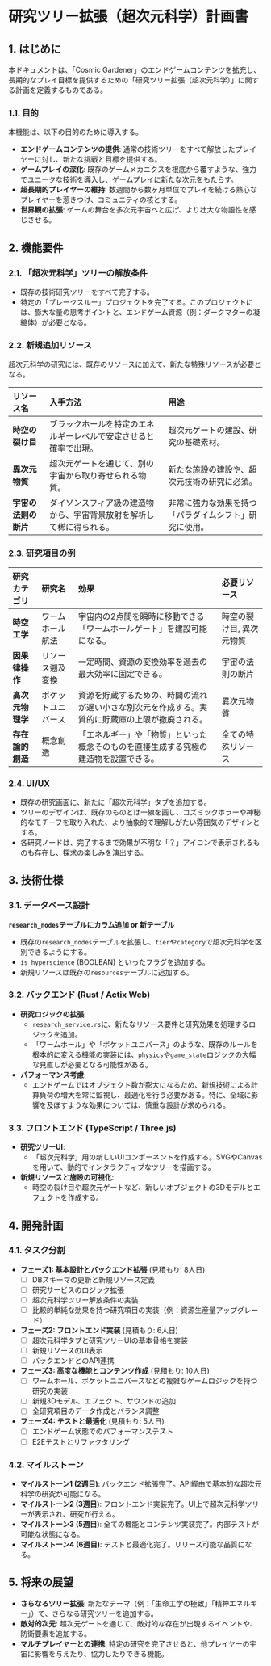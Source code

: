 # 研究ツリー拡張（超次元科学）計画書

## 1. はじめに

本ドキュメントは、「Cosmic Gardener」のエンドゲームコンテンツを拡充し、長期的なプレイ目標を提供するための「研究ツリー拡張（超次元科学）」に関する計画を定義するものである。

### 1.1. 目的

本機能は、以下の目的のために導入する。

-   **エンドゲームコンテンツの提供**: 通常の技術ツリーをすべて解放したプレイヤーに対し、新たな挑戦と目標を提供する。
-   **ゲームプレイの深化**: 既存のゲームメカニクスを根底から覆すような、強力でユニークな技術を導入し、ゲームプレイに新たな次元をもたらす。
-   **超長期的プレイヤーの維持**: 数週間から数ヶ月単位でプレイを続ける熱心なプレイヤーを惹きつけ、コミュニティの核とする。
-   **世界観の拡張**: ゲームの舞台を多次元宇宙へと広げ、より壮大な物語性を感じさせる。

## 2. 機能要件

### 2.1. 「超次元科学」ツリーの解放条件

-   既存の技術研究ツリーをすべて完了する。
-   特定の「ブレークスルー」プロジェクトを完了する。このプロジェクトには、膨大な量の思考ポイントと、エンドゲーム資源（例：ダークマターの凝縮体）が必要となる。

### 2.2. 新規追加リソース

超次元科学の研究には、既存のリソースに加えて、新たな特殊リソースが必要となる。

| リソース名 | 入手方法 | 用途 |
| :--- | :--- | :--- |
| **時空の裂け目** | ブラックホールを特定のエネルギーレベルで安定させると確率で出現。 | 超次元ゲートの建設、研究の基礎素材。 |
| **異次元物質** | 超次元ゲートを通じて、別の宇宙から取り寄せられる物質。 | 新たな施設の建設や、超次元技術の研究に必須。 |
| **宇宙の法則の断片**| ダイソンスフィア級の建造物から、宇宙背景放射を解析して稀に得られる。 | 非常に強力な効果を持つ「パラダイムシフト」研究に使用。 |

### 2.3. 研究項目の例

| 研究カテゴリ | 研究名 | 効果 | 必要リソース |
| :--- | :--- | :--- | :--- |
| **時空工学** | ワームホール航法 | 宇宙内の2点間を瞬時に移動できる「ワームホールゲート」を建設可能になる。 | 時空の裂け目, 異次元物質 |
| **因果律操作**| リソース遡及変換 | 一定時間、資源の変換効率を過去の最大効率に固定できる。 | 宇宙の法則の断片 |
| **高次元物理学**| ポケットユニバース | 資源を貯蔵するための、時間の流れが遅い小さな別次元を作成する。実質的に貯蔵庫の上限が撤廃される。 | 異次元物質 |
| **存在論的創造**| 概念創造 | 「エネルギー」や「物質」といった概念そのものを直接生成する究極の建造物を設置できる。 | 全ての特殊リソース |

### 2.4. UI/UX

-   既存の研究画面に、新たに「超次元科学」タブを追加する。
-   ツリーのデザインは、既存のものとは一線を画し、コズミックホラーや神秘的なモチーフを取り入れた、より抽象的で理解しがたい雰囲気のデザインとする。
-   各研究ノードは、完了するまで効果が不明な「？」アイコンで表示されるものも存在し、探求の楽しみを演出する。

## 3. 技術仕様

### 3.1. データベース設計

**`research_nodes`テーブルにカラム追加 or 新テーブル**

-   既存の`research_nodes`テーブルを拡張し、`tier`や`category`で超次元科学を区別できるようにする。
-   `is_hyperscience` (BOOLEAN) といったフラグを追加する。
-   新規リソースは既存の`resources`テーブルに追加する。

### 3.2. バックエンド (Rust / Actix Web)

-   **研究ロジックの拡張**:
    -   `research_service.rs`に、新たなリソース要件と研究効果を処理するロジックを追加。
    -   「ワームホール」や「ポケットユニバース」のような、既存のルールを根本的に変える機能の実装には、`physics`や`game_state`ロジックの大幅な見直しが必要となる可能性がある。
-   **パフォーマンス考慮**:
    -   エンドゲームではオブジェクト数が膨大になるため、新規技術による計算負荷の増大を常に監視し、最適化を行う必要がある。特に、全域に影響を及ぼすような効果については、慎重な設計が求められる。

### 3.3. フロントエンド (TypeScript / Three.js)

-   **研究ツリーUI**:
    -   「超次元科学」用の新しいUIコンポーネントを作成する。SVGやCanvasを用いて、動的でインタラクティブなツリーを描画する。
-   **新規リソースと施設の可視化**:
    -   時空の裂け目や超次元ゲートなど、新しいオブジェクトの3Dモデルとエフェクトを作成する。

## 4. 開発計画

### 4.1. タスク分割

-   **フェーズ1: 基本設計とバックエンド拡張** (見積もり: 8人日)
    -   [ ] DBスキーマの更新と新規リソース定義
    -   [ ] 研究サービスのロジック拡張
    -   [ ] 超次元科学ツリー解放条件の実装
    -   [ ] 比較的単純な効果を持つ研究項目の実装（例：資源生産量アップグレード）
-   **フェーズ2: フロントエンド実装** (見積もり: 6人日)
    -   [ ] 超次元科学タブと研究ツリーUIの基本骨格を実装
    -   [ ] 新規リソースのUI表示
    -   [ ] バックエンドとのAPI連携
-   **フェーズ3: 高度な機能とコンテンツ作成** (見積もり: 10人日)
    -   [ ] ワームホール、ポケットユニバースなどの複雑なゲームロジックを持つ研究の実装
    -   [ ] 新規3Dモデル、エフェクト、サウンドの追加
    -   [ ] 全研究項目のデータ作成とバランス調整
-   **フェーズ4: テストと最適化** (見積もり: 5人日)
    -   [ ] エンドゲーム状態でのパフォーマンステスト
    -   [ ] E2Eテストとリファクタリング

### 4.2. マイルストーン

-   **マイルストーン1 (2週目)**: バックエンド拡張完了。API経由で基本的な超次元科学の研究が可能になる。
-   **マイルストーン2 (3週目)**: フロントエンド実装完了。UI上で超次元科学ツリーが表示され、研究が行える。
-   **マイルストーン3 (5週目)**: 全ての機能とコンテンツ実装完了。内部テストが可能な状態になる。
-   **マイルストーン4 (6週目)**: テストと最適化完了。リリース可能な品質になる。

## 5. 将来の展望

-   **さらなるツリー拡張**: 新たなテーマ（例：「生命工学の極致」「精神エネルギー」）で、さらなる研究ツリーを追加する。
-   **敵対的次元**: 超次元ゲートを通じて、敵対的な存在が出現するイベントや、防衛要素を追加する。
-   **マルチプレイヤーとの連携**: 特定の研究を完了させると、他プレイヤーの宇宙に影響を与えたり、協力したりできる機能。 